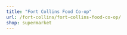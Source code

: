 ```yaml
---
title: "Fort Collins Food Co-op"
url: /fort-collins/fort-collins-food-co-op/
shop: supermarket
---
```

